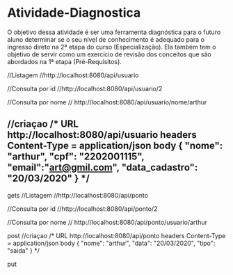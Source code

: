 # Atividade-Diagnostica
O objetivo dessa atividade é ser uma ferramenta diagnóstica para o futuro aluno determinar se o seu nível de conhecimento é adequado para o ingresso direto na 2ª etapa do curso (Especialização). Ela também tem o objetivo de servir como um exercício de revisão dos conceitos que são abordados na 1ª etapa (Pré-Requisitos).

//Listagem
//http://localhost:8080/api/usuario


//Consulta por id
//http://localhost:8080/api/usuario/2


//Consulta por nome
// http://localhost:8080/api/usuario/nome/arthur

//criaçao
  /*
        URL http://localhost:8080/api/usuario
        headers
        Content-Type = application/json
        body
        {
            "nome": "arthur",
            "cpf": "2202001115",
            "email":"art@gmil.com",
            "data_cadastro": "20/03/2020"
        }
   */
-----------------------------------------------------------
gets
//Listagem
//http://localhost:8080/api/ponto

//Consulta por id
//http://localhost:8080/api/ponto/2

//Consulta por nome
// http://localhost:8080/api/ponto/usuario/arthur
    
post
//criaçao
/*
   URL http://localhost:8080/api/ponto
   headers
   Content-Type = application/json
   body
   {
       "nome": "arthur",
       "data": "20/03/2020",
       "tipo": "saida"
   }
*/

put

